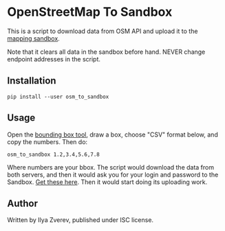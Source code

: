 # OpenStreetMap To Sandbox

This is a script to download data from OSM API and upload it to the
[mapping sandbox](https://wiki.openstreetmap.org/wiki/Sandbox_for_editing).

Note that it clears all data in the sandbox before hand. NEVER change
endpoint addresses in the script.

## Installation

    pip install --user osm_to_sandbox

## Usage

Open the [bounding box tool](https://boundingbox.klokantech.com/),
draw a box, choose "CSV" format below, and copy the numbers. Then do:

    osm_to_sandbox 1.2,3.4,5.6,7.8

Where numbers are your bbox. The script would download the data from both
servers, and then it would ask you for your login and password to the Sandbox.
[Get these here](https://master.apis.dev.openstreetmap.org/user/new).
Then it would start doing its uploading work.

## Author

Written by Ilya Zverev, published under ISC license.
